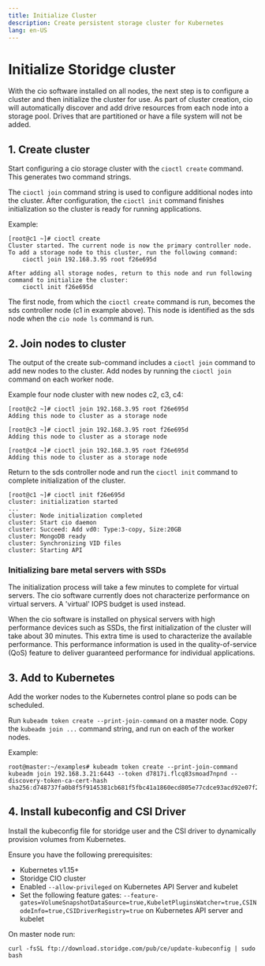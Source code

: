 ```yaml
---
title: Initialize Cluster
description: Create persistent storage cluster for Kubernetes
lang: en-US
---
```


# Initialize Storidge cluster

With the cio software installed on all nodes, the next step is to configure a cluster and then initialize the cluster for use. As part of cluster creation, cio will automatically discover and add drive resources from each node into a storage pool. Drives that are partitioned or have a file system will not be added.

## 1. Create cluster

Start configuring a cio storage cluster with the `cioctl create` command. This generates two command strings.

The `cioctl join` command string is used to configure additional nodes into the cluster. After configuration, the `cioctl init` command finishes initialization so the cluster is ready for running applications.

Example:
```
[root@c1 ~]# cioctl create
Cluster started. The current node is now the primary controller node. To add a storage node to this cluster, run the following command:
    cioctl join 192.168.3.95 root f26e695d

After adding all storage nodes, return to this node and run following command to initialize the cluster:
    cioctl init f26e695d
```
The first node, from which the `cioctl create` command is run, becomes the sds controller node (c1 in example above). This node is identified as the sds node when the `cio node ls` command is run.

## 2. Join nodes to cluster

The output of the create sub-command includes a `cioctl join` command to add new nodes to the cluster. Add nodes by running the `cioctl join` command on each worker node.

Example four node cluster with new nodes c2, c3, c4:
```
[root@c2 ~]# cioctl join 192.168.3.95 root f26e695d
Adding this node to cluster as a storage node

[root@c3 ~]# cioctl join 192.168.3.95 root f26e695d
Adding this node to cluster as a storage node

[root@c4 ~]# cioctl join 192.168.3.95 root f26e695d
Adding this node to cluster as a storage node
```
Return to the sds controller node and run the `cioctl init` command to complete initialization of the cluster.
```
[root@c1 ~]# cioctl init f26e695d
cluster: initialization started
...
cluster: Node initialization completed
cluster: Start cio daemon
cluster: Succeed: Add vd0: Type:3-copy, Size:20GB
cluster: MongoDB ready
cluster: Synchronizing VID files
cluster: Starting API
```

<h3>Initializing bare metal servers with SSDs</h3>

The initialization process will take a few minutes to complete for virtual servers. The cio software currently does not characterize performance on virtual servers. A 'virtual' IOPS budget is used instead.

When the cio software is installed on physical servers with high performance devices such as SSDs, the first initialization of the cluster will take about 30 minutes. This extra time is used to characterize the available performance. This performance information is used in the quality-of-service (QoS) feature to deliver guaranteed performance for individual applications.

## 3. Add to Kubernetes

Add the worker nodes to the Kubernetes control plane so pods can be scheduled.

Run `kubeadm token create --print-join-command` on a master node. Copy the `kubeadm join ...` command string, and run on each of the worker nodes.

Example:
```
root@master:~/examples# kubeadm token create --print-join-command
kubeadm join 192.168.3.21:6443 --token d7817i.flcq83smoad7npnd --discovery-token-ca-cert-hash sha256:d748737fa0b8f5f9145381cb681f5fbc41a1860ecd805e77cdce93acd92e07f2
```

## 4. Install kubeconfig and CSI Driver

Install the kubeconfig file for storidge user and the CSI driver to dynamically provision volumes from Kubernetes. 

Ensure you have the following prerequisites:
- Kubernetes v1.15+
- Storidge CIO cluster
- Enabled `--allow-privileged` on Kubernetes API Server and kubelet
- Set the following feature gates: `--feature-gates=VolumeSnapshotDataSource=true,KubeletPluginsWatcher=true,CSINodeInfo=true,CSIDriverRegistry=true` on Kubernetes API server and kubelet

On master node run:

```
curl -fsSL ftp://download.storidge.com/pub/ce/update-kubeconfig | sudo bash
```